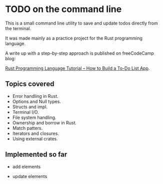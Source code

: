 # TODO on the command line

This is a small command line utility to save and update todos directly from the terminal.

It was made mainly as a practice project for the Rust programming language.

A write up with a step-by-step approach is published on freeCodeCamp blog:

[Rust Programming Language Tutorial – How to Build a To-Do List App](https://www.freecodecamp.org/news/how-to-build-a-to-do-app-with-rust/).

## Topics covered

- Error handling in Rust.
- Options and Null types.
- Structs and impl.
- Terminal I/O.
- File system handling.
- Ownership and borrow in Rust.
- Match patters.
- Iterators and closures.
- Using external crates.

## Implemented so far

- add elements

- update elements
